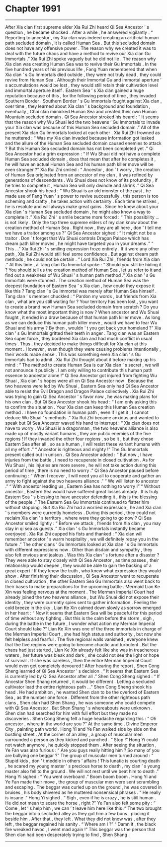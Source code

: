 
# Chapter 1991


---

After Xia clan first supreme elder Xia Rui Zhi heard Qi Sea Ancestor ’ s question , he became shocked .
After a while , he answered vigilantly : “ Reporting to ancestor , my Xia clan was indeed creating an artificial human path secluded domain , it is called Human Sea . But this secluded domain does not have any offensive power . The reason why we created it was to deal with the future chaos and have a method to revive our Xia clan Gu Immortals .”
Xia Rui Zhi spoke vaguely but he did not lie . The reason why Xia clan was creating Human Sea was to revive their Gu Immortals .
In the five hundred years of his previous life , Fang Yuan remembered that when Xia clan ’ s Gu Immortals died outside , they were not truly dead , they could revive from Human Sea . Although their Immortal Gu and immortal aperture ’ s accumulations would be lost , they would still retain their cultivation level and immortal aperture itself .
Eastern Sea ’ s Xia clan gained a huge reputation because of this , for the following period of time , they invaded Southern Border . Southern Border ’ s Gu Immortals fought against Xia clan , over time , they learned about Xia clan ’ s background and foundation , eventually , Chai clan mimicked Human Sea and created their own Human Mountain secluded domain .
Qi Sea Ancestor stroked his beard : “ It seems that the reason why Wu Shuai led the two heavens ’ Gu Immortals to invade your Xia clan was because of this Human Sea secluded domain .”
All of the present Xia clan Gu Immortals looked at each other .
Xia Rui Zhi frowned as he muttered : “ Was my Xia clan invaded because information got leaked and the allure of the Human Sea secluded domain caused enemies to attack ? But this Human Sea secluded domain has not been completed yet .”
Qi Sea Ancestor had a grim expression : “ If Wu Shuai did not have a complete Human Sea secluded domain , does that mean that after he completes it , he will have an actual Human Sea and his human path killer move will be even stronger ?”
Xia Rui Zhi smiled : “ Ancestor , don ’ t worry , the creation of Human Sea originated from an ancestor of my clan , it was refined by generations of descendants . Wu Shuai does not know of its profundity , if he tries to complete it , Human Sea will only dwindle and shrink .”
Qi Sea Ancestor shook his head : “ Wu Shuai is an old monster of the past , he made use of Fang Yuan ’ s power to revive successfully , this person is too scheming and crafty , he takes action with certainty . Each time he strikes , he is resolute and will always make great gains . Since he knew about your Xia clan ’ s Human Sea secluded domain , he might also know a way to complete it .”
Xia Rui Zhi ’ s smile became more forced : “ This possibility … is not likely . Only the top three supreme elders of my clan know about the creation method of Human Sea . Right now , they are all here , don ’ t tell me we have a traitor among us ?”
Qi Sea Ancestor sighed : “ It might not be a traitor . Don ’ t forget that Wu Shuai controls Dragon Palace which has dream path killer moves , he might have targeted you in your dreams .”
“ This …” Xia Rui Zhi ’ s smiling expression froze entirely .
If it were any other path , Xia Rui Zhi would still feel some confidence . But against dream path methods , he could not be certain .
“ Lord Xia Rui Zhi , friends from Xia clan .” At this time , a Tang clan Gu Immortal spoke : “ Should you still be hiding it ? You should tell us the creation method of Human Sea , let us refer to it and find out a weakness of Wu Shuai ’ s human path method .”
Xia clan ’ s Gu Immortals were stunned .
The creation method of Human Sea was the deepest foundation of Eastern Sea ’ s Xia clan , how could they expose it like this ?
Tang clan ’ s Gu Immortal was merely after Human Sea himself .
Tang clan ’ s member chuckled : “ Pardon my words , but friends from Xia clan , what are you still waiting for ? Your territory has been lost , you want to create a brand new Human Sea secluded domain from scratch ? Do you know what the most important thing is now ? When ancestor and Wu Shuai fought , it ended in a draw because of that human path killer move . As long as we can deduce this human path killer move , would we have to fear Wu Shuai and his army ? By then , wouldn ’ t you get back your homeland ?”
Xia clan ’ s Gu Immortals gritted their teeth in anger .
Tang clan was an Eastern Sea super force , they bordered Xia clan and had much conflict in usual times . Thus , they decided to make things difficult for Xia clan at this moment .
However , even though they were causing problems intentionally , their words made sense .
This was something even Xia clan ’ s Gu Immortals had to admit .
Xia Rui Zhi thought about it before making up his mind : “ The method to create Human Sea is our Xia clan ’ s secret , we will not announce it publicly . I am only willing to contribute this human path essence to ancestor alone !”
Qi Sea Ancestor got injured from fighting Wu Shuai , Xia clan ’ s hopes were all on Qi Sea Ancestor now . Because the two heavens were led by Wu Shuai , Eastern Sea only had Qi Sea Ancestor able to resist the Evil Dragon and Dragon Palace collectively .
Xia Rui Zhi was trying to gain Qi Sea Ancestor ’ s favor now , he was making plans for his own clan .
But Qi Sea Ancestor shook his head : “ I am only asking this to confirm the situation . Your Xia clan can keep this Human Sea creation method . I have no foundation in human path , even if I get it , I cannot deduce Wu Shuai ’ s methods .”
Xia Rui Zhi became anxious and wanted to speak but Qi Sea Ancestor waved his hand to interrupt : “ Xia clan does not have to worry . Wu Shuai is a dragonman , the two heavens alliance is also made up of mostly variant humans , they are public enemies of the five regions ! If they invaded the other four regions , so be it , but they chose Eastern Sea after all , so as a human , I will resist these variant humans with all my effort .”
“ Ancestor is righteous and mighty !” The Gu Immortals present called out in unison .
Qi Sea Ancestor added : “ But now , I have injuries from the battle , I need to recuperate in closed cultivation . As for Wu Shuai , his injuries are more severe , he will not take action during this period of time , there is no need to worry .”
Qi Sea Ancestor paused before continuing : “ When I recover , I will need you all to cooperate and gather an army to fight against the two heavens alliance .”
“ We will listen to ancestor .”
“ With ancestor leading us , Eastern Sea has nothing to worry !”
“ Without ancestor , Eastern Sea would have suffered great losses already . It is truly Eastern Sea ’ s blessing to have ancestor defending it , this is the blessing of the people .”
The Eastern Sea Gu Immortals continued to flatter him without stopping .
But Xia Rui Zhi had a worried expression , he and Xia clan ’ s members were currently homeless . During this period , they could not reclaim Xia clan ’ s territory , where were they going to go now ?
Qi Sea Ancestor smiled lightly : “ Before we attack , friends from Xia clan , you may stay in qi sea as guests .”
Xia clan ’ s Gu Immortals instantly became overjoyed .
Xia Rui Zhi cupped his fists and thanked : “ Xia clan will remember ancestor ’ s warm hospitality , we will definitely repay you in the future .”
The other clans ’ Gu Immortals looked at Xia clan ’ s Gu Immortals with different expressions now . Other than disdain and sympathy , they also felt envious and jealous .
Was this Xia clan ’ s fortune after a disaster ? They were able to stay closely with Qi Sea Ancestor , as time passes , their relationship would deepen , they would be able to gain the backing of a great expert !
If they knew the truth , who knew what expression they would show .
After finishing their discussion , Qi Sea Ancestor went to recuperate in closed cultivation , the other Eastern Sea Gu Immortals also went back to their bases to make preparations for the upcoming battle .
Mermaid Lian Ke Xin was feeling nervous at the moment . The Merman Imperial Court had already joined the two heavens alliance , but Wu Shuai did not expose their identity , they were currently spies sent to gather information .
Feeling the cold breeze in the sky , Lian Ke Xin calmed down slowly as sorrow emerged in her heart : “ Now it seems that Eastern Sea will be peaceful for this period of time without any fighting . But this is the calm before the storm , sigh , during the battle in the future , I wonder what action my Merman Imperial Court should take ?”
Lian Ke Xin was one of the three immortals in charge of the Merman Imperial Court , she had high status and authority , but now she felt helpless and fearful .
The five regional walls vanished , everyone knew that the five regions were going to become chaotic and turbulent .
But the chaos had just started , Lian Ke Xin already felt like she was in treacherous waters , her future was bleak and dark , she could not see the light or hope of survival . If she was careless , then the entire Merman Imperial Court would even get completely devoured !
After hearing the report , Shen Cong Sheng learned of Qi Sea Ancestor ’ s decision .
“ It seems that Eastern Sea is currently led by Qi Sea Ancestor after all .” Shen Cong Sheng sighed : “ If Ancestor Shen Shang returned , it would be different . Letting a secluded cultivator lead the entire righteous path …”
Shen Cong Sheng shook his head .
He had ambition , he wanted Shen clan to be the overlord of Eastern Sea , as the number one force .
Different from the other righteous path clans , Shen clan had Shen Shang , he was someone who could compete with Qi Sea Ancestor .
But Shen Shang ’ s whereabouts were unknown .
Shen clan had searched for him with full effort but they made no discoveries .
Shen Cong Sheng felt a huge headache regarding this : “ Oh ancestor , where in the world are you ?”
At the same time .
Divine Emperor City , painting path world .
Hong Yi and Ye Fan walked side by side on the bustling street .
At the corner of an alley , a group of muscular men surrounded a person as they kicked and punched .
“ Stop !” Hong Yi could not watch anymore , he quickly stopped them .
After seeing the situation , Ye Fan was also furious : “ Are you guys really hitting him ? So many of you are bullying one beggar ?”
The group of muscular men turned around : “ Stupid kids , don ’ t meddle in others ’ affairs ! This lunatic is courting death , he scared my young master ’ s precious horse to death , my clan ’ s young master also fell to the ground . We will not rest until we beat him to death .”
Hong Yi sighed : “ You went overboard .”
Boom boom boom .
Hong Yi and Ye Fan made their move , the group of muscular men were sent scrambling and escaping .
The beggar was curled up on the ground , he was covered in bruises , his body shivered as he muttered nonsensical phrases .
“ He really is insane .” Hong Yi sighed .
“ Sigh , even if he is crazy , he is still human . He did not mean to scare the horse , right ?” Ye Fan also felt some pity : “ Come , let ’ s help him , we can ’ t leave him here like this .”
The two brought the beggar into a secluded alley as they got him a few buns , placing it beside him .
After that , they left .
What they did not know was , after they left , the beggar regained his sanity .
“ Where am I ?”
“ Damn it , the black fire wreaked havoc , I went mad again !”
This beggar was the person that Shen clan had been desperately trying to find , Shen Shang .

---

